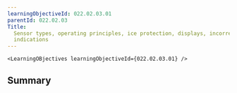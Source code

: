 ```yaml
---
learningObjectiveId: 022.02.03.01
parentId: 022.02.03
Title:
  Sensor types, operating principles, ice protection, displays, incorrect
  indications
---
```


```tsx eval
<LearningOBjectives learningObjectiveId={022.02.03.01} />
```

## Summary
